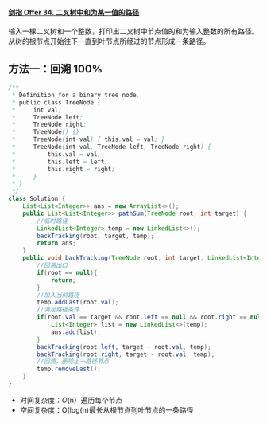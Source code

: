 #### [剑指 Offer 34. 二叉树中和为某一值的路径](https://leetcode-cn.com/problems/er-cha-shu-zhong-he-wei-mou-yi-zhi-de-lu-jing-lcof/submissions/)

输入一棵二叉树和一个整数，打印出二叉树中节点值的和为输入整数的所有路径。从树的根节点开始往下一直到叶节点所经过的节点形成一条路径。

## 方法一：回溯 100%

```java
/**
 * Definition for a binary tree node.
 * public class TreeNode {
 *     int val;
 *     TreeNode left;
 *     TreeNode right;
 *     TreeNode() {}
 *     TreeNode(int val) { this.val = val; }
 *     TreeNode(int val, TreeNode left, TreeNode right) {
 *         this.val = val;
 *         this.left = left;
 *         this.right = right;
 *     }
 * }
 */
class Solution {
    List<List<Integer>> ans = new ArrayList<>();
    public List<List<Integer>> pathSum(TreeNode root, int target) {
        //临时路径
        LinkedList<Integer> temp = new LinkedList<>();
        backTracking(root, target, temp);
        return ans;
    }
    public void backTracking(TreeNode root, int target, LinkedList<Integer> temp){
        //回溯出口
        if(root == null){
            return;
        }
        //加入当前路径
        temp.addLast(root.val);
        //满足路径条件
        if(root.val == target && root.left == null && root.right == null){
            List<Integer> list = new LinkedList<>(temp);
            ans.add(list);
        }
        backTracking(root.left, target - root.val, temp);
        backTracking(root.right, target - root.val, temp);
        //回溯，删除上一路径节点
        temp.removeLast();
    }
}
```

- 时间复杂度：*O*(n）遍历每个节点
- 空间复杂度：O(log(n)最长从根节点到叶节点的一条路径 